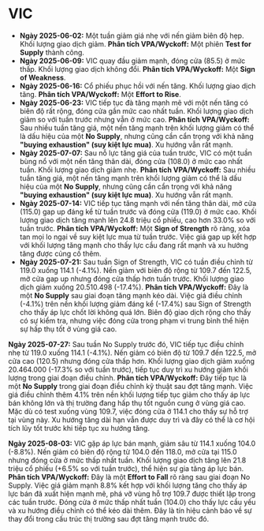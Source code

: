 # VIC

- **Ngày 2025-06-02:** Một tuần giảm giá nhẹ với nến giảm biên độ hẹp. Khối lượng giao dịch giảm. **Phân tích VPA/Wyckoff:** Một phiên **Test for Supply** thành công.
- **Ngày 2025-06-09:** VIC quay đầu giảm mạnh, đóng cửa (85.5) ở mức thấp. Khối lượng giao dịch không đổi. **Phân tích VPA/Wyckoff:** Một **Sign of Weakness**.
- **Ngày 2025-06-16:** Cổ phiếu phục hồi với nến tăng. Khối lượng giao dịch tăng. **Phân tích VPA/Wyckoff:** Một **Effort to Rise**.
- **Ngày 2025-06-23:** VIC tiếp tục đà tăng mạnh mẽ với một nến tăng có biên độ rất rộng, đóng cửa gần mức cao nhất tuần. Khối lượng giao dịch giảm so với tuần trước nhưng vẫn ở mức cao. **Phân tích VPA/Wyckoff:** Sau nhiều tuần tăng giá, một nến tăng mạnh trên khối lượng giảm có thể là dấu hiệu của một **No Supply**, nhưng cũng cần cẩn trọng với khả năng **"buying exhaustion" (suy kiệt lực mua)**. Xu hướng vẫn rất mạnh.
- **Ngày 2025-07-07:** Sau nỗ lực tăng giá của tuần trước, VIC có một tuần bùng nổ với một nến tăng thân dài, đóng cửa (108.0) ở mức cao nhất tuần. Khối lượng giao dịch giảm nhẹ. **Phân tích VPA/Wyckoff:** Sau nhiều tuần tăng giá, một nến tăng mạnh trên khối lượng giảm có thể là dấu hiệu của một **No Supply**, nhưng cũng cần cẩn trọng với khả năng **"buying exhaustion" (suy kiệt lực mua)**. Xu hướng vẫn rất mạnh.
- **Ngày 2025-07-14:** VIC tiếp tục tăng mạnh với nến tăng thân dài, mở cửa (115.0) gap up đáng kể từ tuần trước và đóng cửa (119.0) ở mức cao. Khối lượng giao dịch tăng mạnh lên 24.8 triệu cổ phiếu, cao hơn 33.0% so với tuần trước. **Phân tích VPA/Wyckoff:** Một **Sign of Strength** rõ ràng, xóa tan mọi lo ngại về suy kiệt lực mua từ tuần trước. Việc giá gap up kết hợp với khối lượng tăng mạnh cho thấy lực cầu đang rất mạnh và xu hướng tăng được củng cố thêm.
- **Ngày 2025-07-21:** Sau tuần Sign of Strength, VIC có tuần điều chỉnh từ 119.0 xuống 114.1 (-4.1%). Nến giảm với biên độ rộng từ 109.7 đến 122.5, mở cửa gap up nhưng đóng cửa thấp hơn tuần trước. Khối lượng giao dịch giảm xuống 20.510.498 (-17.4%). **Phân tích VPA/Wyckoff:** Đây là một **No Supply** sau giai đoạn tăng mạnh kéo dài. Việc giá điều chỉnh (-4.1%) trên nền khối lượng giảm đáng kể (-17.4%) sau Sign of Strength cho thấy áp lực chốt lời không quá lớn. Biên độ giao dịch rộng cho thấy có sự kiểm tra, nhưng việc đóng cửa trong phạm vi trung bình thể hiện sự hấp thụ tốt ở vùng giá cao.


**Ngày 2025-07-27:** Sau tuần No Supply trước đó, VIC tiếp tục điều chỉnh nhẹ từ 119.0 xuống 114.1 (-4.1%). Nến giảm có biên độ từ 109.7 đến 122.5, mở cửa cao (120.5) nhưng đóng cửa thấp hơn. Khối lượng giao dịch giảm xuống 20.464.000 (-17.3% so với tuần trước), tiếp tục duy trì xu hướng giảm khối lượng trong giai đoạn điều chỉnh. **Phân tích VPA/Wyckoff:** Đây tiếp tục là một **No Supply** trong giai đoạn điều chỉnh kỹ thuật sau đợt tăng mạnh. Việc giá điều chỉnh thêm 4.1% trên nền khối lượng tiếp tục giảm cho thấy áp lực bán không lớn và thị trường đang hấp thụ tốt nguồn cung ở vùng giá cao. Mặc dù có test xuống vùng 109.7, việc đóng cửa ở 114.1 cho thấy sự hỗ trợ tại vùng này. Xu hướng tăng dài hạn vẫn được duy trì và đây có thể là cơ hội tích lũy tốt trước khi tiếp tục xu hướng tăng.

**Ngày 2025-08-03:** VIC gặp áp lực bán mạnh, giảm sâu từ 114.1 xuống 104.0 (-8.8%). Nến giảm có biên độ rộng từ 104.0 đến 118.0, mở cửa tại 115.0 nhưng đóng cửa ở mức thấp nhất tuần. Khối lượng giao dịch tăng lên 21.8 triệu cổ phiếu (+6.5% so với tuần trước), thể hiện sự gia tăng áp lực bán. **Phân tích VPA/Wyckoff:** Đây là một **Effort to Fall** rõ ràng sau giai đoạn No Supply. Việc giá giảm mạnh 8.8% kết hợp với khối lượng tăng cho thấy áp lực bán đã xuất hiện mạnh mẽ, phá vỡ vùng hỗ trợ 109.7 được thiết lập trong các tuần trước. Đóng cửa ở mức thấp nhất tuần (104.0) cho thấy lực cầu yếu và xu hướng điều chỉnh có thể kéo dài thêm. Đây là tín hiệu cảnh báo về sự thay đổi trong cấu trúc thị trường sau đợt tăng mạnh trước đó.
